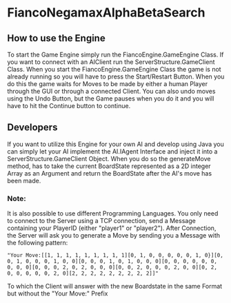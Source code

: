 # FiancoNegamaxAlphaBetaSearch

## How to use the Engine

To start the Game Engine simply run the FiancoEngine.GameEngine Class. If you want to connect with an AIClient run the ServerStructure.GameClient
Class. When you start the FiancoEngine.GameEngine Class the game is not already running so
you will have to press the Start/Restart Button. When you do this the game waits for Moves to be made by either a human
Player through the GUI or through a connected Client.
You can also undo moves using the Undo Button, but the Game pauses when you do it and you will have to hit the Continue
button to continue.

## Developers

If you want to utilize this Engine for your own AI and develop using Java you can simply let your AI implement the
AI.IAgent Interface and inject it into a ServerStructure.GameClient Object.
When you do so the generateMove method, has to take the current BoardState represented as a 2D integer Array as an
Argument and return the BoardState after the AI's move has been made.

### Note:

It is also possible to use different Programming Languages. You only need to connect to the Server using a TCP
connection, send a Message containing your PlayerID (either "player1" or "player2").
After Connection, the Server will ask you to generate a Move by sending you a Message with the following pattern: 

`"Your Move:[[1, 1, 1, 1, 1, 1, 1, 1, 1][0, 1, 0, 0, 0, 0, 0, 1, 0}][0, 0, 1, 0, 0, 0, 1, 0, 0][0, 0, 0, 1, 0, 1, 0, 0, 0][0, 0, 0, 0, 0, 0, 0, 0, 0][0, 0, 0, 2, 0, 2, 0, 0, 0][0, 0, 2, 0, 0, 0, 2, 0, 0][0, 2, 0, 0, 0, 0, 0, 2, 0][2, 2, 2, 2, 2, 2, 2, 2, 2]]"`

To which the Client will answer with the new Boardstate in the same Format but without the "Your Move:" Prefix
